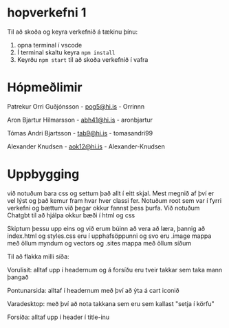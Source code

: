 
  # hopverkefni 1

Til að skoða og keyra verkefnið á tækinu þínu:

1) opna terminal í vscode
2) Í terminal skaltu keyra `npm install`
3) Keyrðu `npm start` til að skoða verkefnið í vafra


  # Hópmeðlimir
  Patrekur Orri Guðjónsson - pog5@hi.is - Orrinnn

  Aron Bjartur Hilmarsson - abh41@hi.is - aronbjartur

  Tómas Andri Bjartsson - tab9@hi.is - tomasandri99

  Alexander Knudsen - aok12@hi.is - Alexander-Knudsen
  
  
  # Uppbygging

  við notuðum bara css og settum það allt í eitt skjal. Mest megnið af því er vel lýst og það kemur fram hvar hver classi fer. Notuðum root sem var í fyrri verkefni og bættum við þegar okkur fannst þess þurfa. 
  Við notuðum Chatgbt til að hjálpa okkur bæði í html og css

  Skiptum þessu upp eins og við erum búinn að vera að læra, þannig að index.html og styles.css eru í upphafsöppunni og svo eru .image mappa með öllum myndum og vectors og .sites mappa með öllum síðum

  Til að flakka milli síða:

  Vorulisit: alltaf upp í headernum og á forsíðu eru tveir takkar sem taka mann þangað

  Pontunarsida: alltaf í headernum með því að ýta á cart iconið

  Varadesktop: með því að nota takkana sem eru sem kallast "setja í körfu"

  Forsíða: alltaf upp í header í title-inu

  
